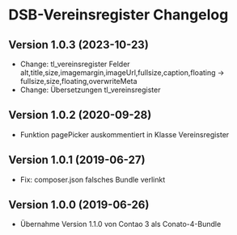 # DSB-Vereinsregister Changelog

## Version 1.0.3 (2023-10-23)

* Change: tl_vereinsregister Felder alt,title,size,imagemargin,imageUrl,fullsize,caption,floating -> fullsize,size,floating,overwriteMeta
* Change: Übersetzungen tl_vereinsregister

## Version 1.0.2 (2020-09-28)

* Funktion pagePicker auskommentiert in Klasse Vereinsregister

## Version 1.0.1 (2019-06-27)

* Fix: composer.json falsches Bundle verlinkt

## Version 1.0.0 (2019-06-26)

* Übernahme Version 1.1.0 von Contao 3 als Conato-4-Bundle
